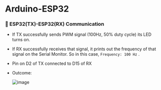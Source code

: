 # Arduino-ESP32

### 📁 ESP32(TX)-ESP32(RX) Communication
- If TX successfully sends PWM signal (100Hz, 50% duty cycle) its LED turns on.
- If RX successfully receives that signal, it prints out the frequency of that signal on the Serial Monitor. So in this case, `Frequency: 100 Hz` .
- Pin on D2 of TX connected to D15 of RX
- Outcome:
  
  ![image](https://github.com/user-attachments/assets/958212ee-9ecc-4905-aff7-b2dfeb67d165)
